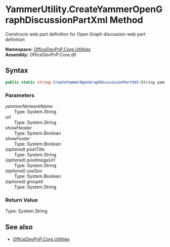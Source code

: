 # YammerUtility.CreateYammerOpenGraphDiscussionPartXml Method  
Constructs web part definition for Open Graph discussion web part definition  

**Namespace:** [OfficeDevPnP.Core.Utilities](OfficeDevPnP.Core.Utilities.md)  
**Assembly:** OfficeDevPnP.Core.dll  
## Syntax
```C#
public static string CreateYammerOpenGraphDiscussionPartXml(String yammerNetworkName, String url, Boolean showHeader, Boolean showFooter, String postTitle, String postImageUrl, Boolean useSso, String groupId)
```
### Parameters
*yammerNetworkName*  
&emsp;&emsp;Type: System.String  
*url*  
&emsp;&emsp;Type: System.String  
*showHeader*  
&emsp;&emsp;Type: System.Boolean  
*showFooter*  
&emsp;&emsp;Type: System.Boolean  
*(optional) postTitle*  
&emsp;&emsp;Type: System.String  
*(optional) postImageUrl*  
&emsp;&emsp;Type: System.String  
*(optional) useSso*  
&emsp;&emsp;Type: System.Boolean  
*(optional) groupId*  
&emsp;&emsp;Type: System.String  
### Return Value
Type: System.String  


## See also
- [OfficeDevPnP.Core.Utilities](OfficeDevPnP.Core.Utilities.md)
